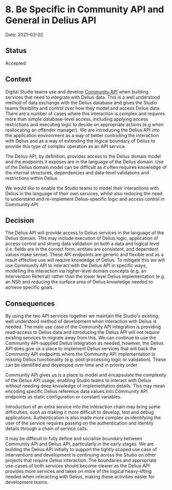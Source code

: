 # 8. Be Specific in Community API and General in Delius API

Date: 2021-03-02

## Status

Accepted

## Context

Digital Studio teams use and develop [Community API](https://github.com/ministryofjustice/community-api)
when building services that need to integrate with Delius data. This is a
well understood method of data exchange with the Delius database and gives the
Studio teams flexibility and control over how they model and access Delius
data. There are a number of cases where this interaction is complex and
requires more than simple database-level access, including applying access
restrictions and executing logic to decide on appropriate actions (e.g when
reallocating an offender manager). We are introducing the Delius API into the
application environment as a way of better controlling the interaction with
Delius and as a way of extending the logical boundary of Delius to provide
this type of complex operation as an API service.

The Delius API, by definition, provides access to the Delius domain model and
the endpoints it exposes are in the language of the Delius domain. Use of the
Delius domain model can be difficult as it often requires knowledge of the
internal structures, dependencies and data-level validations and restrictions
within Delius.

We would like to enable the Studio teams to model their interactions with
Delius in the language of their own services, whilst also reducing the need to
understand and re-implement Delius-specific logic and access control in
Community API.

## Decision

The Delius API will provide access to Delius services in the language of the
Delius domain. This may include execution of Delius logic, application of
access control and strong data validation on both a data and logical level
(i.e. fields are in the correct form, entities are consistent, and dependent
values make sense). These API endpoints are generic and flexible and as a
result effective use will require knowledge of Delius. To mitigate this we
will use Community API to interact with the Delius API in specific ways,
modelling the interaction via higher-level domain concepts (e.g. an
Intervention Referral) rather than the lower level Delius implementation (e.g.
an NSI) and reducing the surface area of Delius knowledge needed to achieve
specific goals.

## Consequences

By using the two API services together we maintain the Studio's existing, well
understood method of development when interaction with Delius is needed.
The main use case of the Community API integration is providing read-access to
Delius data and introducing the Delius API will not require existing services
to migrate away from this. We can continue to use the Community API-supplied
Delius integration as needed, however, the Delius API does give us a place
to implement Delius services that will back the Community API endpoints where
the Community API implementation is missing Delius functionality (e.g.
post-processing logic or validation). These can be identified and developed
over time and in priority order.

Community API gives us is a place to model and encapsulate the complexity of
the Delius API usage, enabling Studio teams to interact with Delius without
needing deep knowledge of implementation details. This may mean encoding
specific Delius reference data values into Community API endpoints as static
configuration or constant variables.

Introduction of an extra service into the interaction chain may bring some
difficulties, such as making it more difficult to develop, test and debug
applications. Authentication is also made more complex as identifying the
user of the service requires passing on the authentication and identity
details through a chain of service calls.

It may be difficult to fully define and socialise boundary between Community
API and Delius API, particularly in the early stages. We are building the
Delius API initially to support the tightly scoped use case of Interventions
and development is continuing across the Studio on other projects that require
Delius interaction. The boundaries and appropriate use-cases of both services
should become clearer as the Delius API provides more services and takes on
more of the logical heavy-lifting needed when interacting with Delius, making
these activities easier for development teams.
